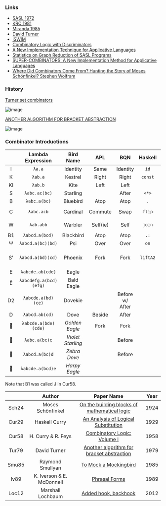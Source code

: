 ### Links

* [SASL 1972](https://en.wikipedia.org/wiki/SASL_(programming_language))
* [KRC 1981](https://en.wikipedia.org/wiki/Kent_Recursive_Calculator)
* [Miranda 1985](https://en.wikipedia.org/wiki/Miranda_(programming_language))
* [David Turner](https://en.wikipedia.org/wiki/David_Turner_(computer_scientist))
* [ISWIM](https://en.wikipedia.org/wiki/ISWIM)
* [Combinatory Logic with Discriminators](https://www.jstor.org/stable/2270850)
* [A New Implementation Technique for Applicative Languages ](https://courses.grainger.illinois.edu/cs421/sp2011/project/turner-implementation.pdf)
* [Statistics on Graph Reduction of SASL Programs](https://citeseerx.ist.psu.edu/viewdoc/download?doi=10.1.1.571.3523&rep=rep1&type=pdf)
* [SUPER-COMBINATORS: A New Implementation Method for Applicative Languages](https://dl.acm.org/doi/pdf/10.1145/800068.802129?casa_token=TpXImM-x7sIAAAAA:reXCWOfHMcGzQXYPdQqZp192it7GndrNB7fsH_uhQmdPv5e8pMWt94N4-SWLSR_DRkWNDIsSNi9ASw)
* [Where Did Combinators Come From? Hunting the Story of Moses Schönfinkel? Stephen Wolfram](https://arxiv.org/pdf/2108.08707.pdf)

### History

[Turner set combinators](https://everything2.com/title/Turner+set+combinators) 

![image](https://user-images.githubusercontent.com/36027403/158038287-9fb3ce1f-1597-4de2-86ca-ae6b4a52c3d4.png)

[ANOTHER ALGORITHM FOR BRACKET ABSTRACTION](https://www.cambridge.org/core/journals/journal-of-symbolic-logic/article/abs/another-algorithm-for-bracket-abstraction/E307B9FC7178599CE1BEAF0B3388A983)

![image](https://user-images.githubusercontent.com/36027403/158038779-4676ce9a-e7e4-4b67-8ba5-3210e944164e.png)

### Combinator Introductions

||Lambda Expression|Bird Name|APL|BQN|Haskell|Other|Introduced|
|:-:|:-:|:-:|:-:|:-:|:-:|:-:|:-:|
|I|`λa.a`|Identity|Same|Identity|`id`||Sch24|
|K|`λab.a`|Kestrel|Right|Right|`const`||Sch24|
|KI|`λab.b`|Kite|Left|Left||||
|S|`λabc.ac(bc)`|Starling||After|`<*>`|Hook (J)|Sch24|
|B|`λabc.a(bc)`|Bluebird|Atop|Atop|`.`||Cur29|
|C|`λabc.acb`|Cardinal|Commute|Swap|`flip`|`SWAP` (FORTH)|Cur29|
|W|`λab.abb`|Warbler|Self(ie)|Self|`join`|`DUP` (FORTH)|Cur29|
|B1|`λabcd.a(bcd)`|Blackbird|Atop|Atop|`.:`||Cur58|
|Ψ|`λabcd.a(bc)(bd)`|Psi|Over|Over|`on`||Cur58|
|S'|`λabcd.a(bd)(cd)`|Phoenix|Fork|Fork|`liftA2`|Infix Notation (FP)|Tur79|
|E|`λabcde.ab(cde)`|Eagle|||||Smu85|
|Ê|`λabcdefg.a(bcd)(efg)`|Bald Eagle|||||Smu85|
|D2|`λabcde.a(bd)(ce)`|Dovekie||Before w/ After|||Smu85|
|D|`λabcd.ab(cd)`|Dove|Beside|After|||Smu85|
|🚫|`λabcde.a(bde)(cde)`|_Golden Eagle_|Fork|Fork|||Iv89|
|🚫|`λabc.a(bc)c`|_Violet Starling_||Before||backHook (I)|Loc12|
|🚫|`λabcd.a(bc)d`|_Zebra Dove_||Before||||
|🚫|`λabcde.a(bcd)e`|_Harpy Eagle_||||||

Note that B1 was called J in Cur58.

||Author|Paper Name|Year|
|:-:|:-:|:-:|:-:|
|Sch24|Moses Schönfinkel|[On the building blocks of mathematical logic](https://link.springer.com/article/10.1007/BF01448013)|1924|
|Cur29|Haskell Curry|[An Analysis of Logical Substitution](https://www.jstor.org/stable/2370728)|1929|
|Cur58|H. Curry & R. Feys|[Combinatory Logic: Volume I](https://www.amazon.com/Combinatory-Logic-Studies-Foundations-Mathematics/dp/B001FVK0AS)|1958|
|Tur79|David Turner|[Another algorithm for bracket abstraction](https://www.cambridge.org/core/journals/journal-of-symbolic-logic/article/abs/another-algorithm-for-bracket-abstraction/E307B9FC7178599CE1BEAF0B3388A983)|1979|
|Smu85|Raymond Smullyan|[To Mock a Mockingbird](https://books.google.ca/books?id=wklinRKAIgQC&dq)|1985|
|Iv89|K. Iverson & E. McDonnell|[Phrasal Forms](https://www.jsoftware.com/papers/fork1.htm)|1989|
|Loc12|Marshall Lochbaum|[Added hook, backhook](https://github.com/mlochbaum/ILanguage/commit/e3215a658b2315ded6b859229bcd4a90de780a83)|2012|
